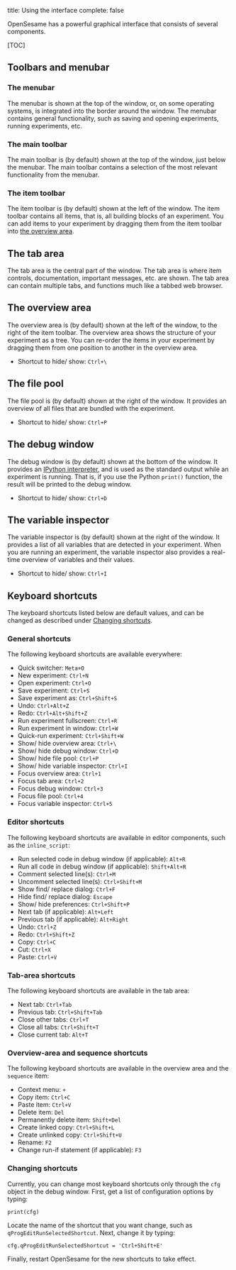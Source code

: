 title: Using the interface
complete: false

OpenSesame has a powerful graphical interface that consists of several components.

[TOC]

## Toolbars and menubar

### The menubar

The menubar is shown at the top of the window, or, on some operating systems, is integrated into the border around the window. The menubar contains general functionality, such as saving and opening experiments, running experiments, etc.

### The main toolbar

The main toolbar is (by default) shown at the top of the window, just below the menubar. The main toolbar contains a selection of the most relevant functionality from the menubar.

### The item toolbar

The item toolbar is (by default) shown at the left of the window. The item toolbar contains all items, that is, all building blocks of an experiment. You can add items to your experiment by dragging them from the item toolbar into [the overview area]().

## The tab area

The tab area is the central part of the window. The tab area is where item controls, documentation, important messages, etc. are shown. The tab area can contain multiple tabs, and functions much like a tabbed web browser.

## The overview area

The overview area is (by default) shown at the left of the window, to the right of the item toolbar. The overview area shows the structure of your experiment as a tree. You can re-order the items in your experiment by dragging them from one position to another in the overview area.

- Shortcut to hide/ show: `Ctrl+\`

## The file pool

The file pool is (by default) shown at the right of the window. It provides an overview of all files that are bundled with the experiment.

- Shortcut to hide/ show: `Ctrl+P`

## The debug window

The debug window is (by default) shown at the bottom of the window. It provides an [IPython interpreter](https://ipython.org/), and is used as the standard output while an experiment is running. That is, if you use the Python `print()` function, the result will be printed to the debug window.

- Shortcut to hide/ show: `Ctrl+D`

## The variable inspector

The variable inspector is (by default) shown at the right of the window. It provides a list of all variables that are detected in your experiment. When you are running an experiment, the variable inspector also provides a real-time overview of variables and their values.

- Shortcut to hide/ show: `Ctrl+I`

## Keyboard shortcuts

The keyboard shortcuts listed below are default values, and can be changed as described under [Changing shortcuts]().

### General shortcuts

The following keyboard shortcuts are available everywhere:

- Quick switcher: `Meta+O`
- New experiment: `Ctrl+N`
- Open experiment: `Ctrl+O`
- Save experiment: `Ctrl+S`
- Save experiment as: `Ctrl+Shift+S`
- Undo: `Ctrl+Alt+Z`
- Redo: `Ctrl+Alt+Shift+Z`
- Run experiment fullscreen: `Ctrl+R`
- Run experiment in window: `Ctrl+W`
- Quick-run experiment: `Ctrl+Shift+W`
- Show/ hide overview area: `Ctrl+\`
- Show/ hide debug window: `Ctrl+D`
- Show/ hide file pool: `Ctrl+P`
- Show/ hide variable inspector: `Ctrl+I`
- Focus overview area: `Ctrl+1`
- Focus tab area: `Ctrl+2`
- Focus debug window: `Ctrl+3`
- Focus file pool: `Ctrl+4`
- Focus variable inspector: `Ctrl+5`

### Editor shortcuts

The following keyboard shortcuts are available in editor components, such as the `inline_script`:

- Run selected code in debug window (if applicable): `Alt+R`
- Run all code in debug window (if applicable): `Shift+Alt+R`
- Comment selected line(s): `Ctrl+M`
- Uncomment selected line(s): `Ctrl+Shift+M`
- Show find/ replace dialog: `Ctrl+F`
- Hide find/ replace dialog: `Escape`
- Show/ hide preferences: `Ctrl+Shift+P`
- Next tab (if applicable): `Alt+Left`
- Previous tab (if applicable): `Alt+Right`
- Undo: `Ctrl+Z`
- Redo: `Ctrl+Shift+Z`
- Copy: `Ctrl+C`
- Cut: `Ctrl+X`
- Paste: `Ctrl+V`

### Tab-area shortcuts

The following keyboard shortcuts are available in the tab area:

- Next tab: `Ctrl+Tab`
- Previous tab: `Ctrl+Shift+Tab`
- Close other tabs: `Ctrl+T`
- Close all tabs: `Ctrl+Shift+T`
- Close current tab: `Alt+T`

### Overview-area and sequence shortcuts

The following keyboard shortcuts are available in the overview area and the `sequence` item:

- Context menu: `+`
- Copy item: `Ctrl+C`
- Paste item: `Ctrl+V`
- Delete item: `Del`
- Permanently delete item: `Shift+Del`
- Create linked copy: `Ctrl+Shift+L`
- Create unlinked copy: `Ctrl+Shift+U`
- Rename: `F2`
- Change run-if statement (if applicable): `F3`

### Changing shortcuts

Currently, you can change most keyboard shortcuts only through the `cfg` object in the debug window. First, get a list of configuration options by typing:

~~~ .python
print(cfg)
~~~

Locate the name of the shortcut that you want change, such as `qProgEditRunSelectedShortcut`. Next, change it by typing:

~~~ .python
cfg.qProgEditRunSelectedShortcut = 'Ctrl+Shift+E'
~~~

Finally, restart OpenSesame for the new shortcuts to take effect.
